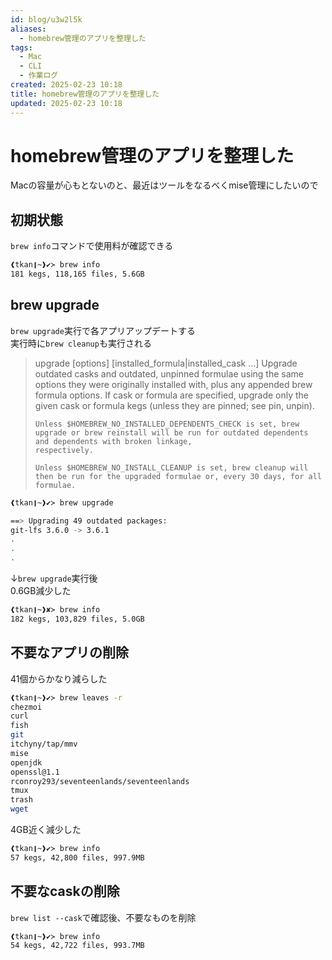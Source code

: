 ```yaml
---
id: blog/u3w2l5k
aliases:
  - homebrew管理のアプリを整理した
tags:
  - Mac
  - CLI
  - 作業ログ
created: 2025-02-23 10:18
title: homebrew管理のアプリを整理した
updated: 2025-02-23 10:18
---
```


# homebrew管理のアプリを整理した

Macの容量が心もとないのと、最近はツールをなるべくmise管理にしたいので

## 初期状態

`brew info`コマンドで使用料が確認できる

```sh
❰tkan❙~❱✔≻ brew info
181 kegs, 118,165 files, 5.6GB
```

## brew upgrade

`brew upgrade`実行で各アプリアップデートする  
実行時に`brew cleanup`も実行される

> upgrade [options] [installed_formula|installed_cask ...]
>     Upgrade outdated casks and outdated, unpinned formulae using the same options they were originally installed with, plus any appended brew formula options. If cask or
>     formula are specified, upgrade only the given cask or formula kegs (unless they are pinned; see pin, unpin).
>
>     Unless $HOMEBREW_NO_INSTALLED_DEPENDENTS_CHECK is set, brew upgrade or brew reinstall will be run for outdated dependents and dependents with broken linkage,
>     respectively.
>
>     Unless $HOMEBREW_NO_INSTALL_CLEANUP is set, brew cleanup will then be run for the upgraded formulae or, every 30 days, for all formulae.

```sh
❰tkan❙~❱✔≻ brew upgrade

==> Upgrading 49 outdated packages:
git-lfs 3.6.0 -> 3.6.1
.
.
.
```

↓`brew upgrade`実行後  
0.6GB減少した

```sh
❰tkan❙~❱✘≻ brew info
182 kegs, 103,829 files, 5.0GB
```

## 不要なアプリの削除

41個からかなり減らした

```sh
❰tkan❙~❱✔≻ brew leaves -r
chezmoi
curl
fish
git
itchyny/tap/mmv
mise
openjdk
openssl@1.1
rconroy293/seventeenlands/seventeenlands
tmux
trash
wget
```

4GB近く減少した

```sh
❰tkan❙~❱✔≻ brew info
57 kegs, 42,800 files, 997.9MB
```

## 不要なcaskの削除

`brew list --cask`で確認後、不要なものを削除

```sh
❰tkan❙~❱✔≻ brew info
54 kegs, 42,722 files, 993.7MB
```
